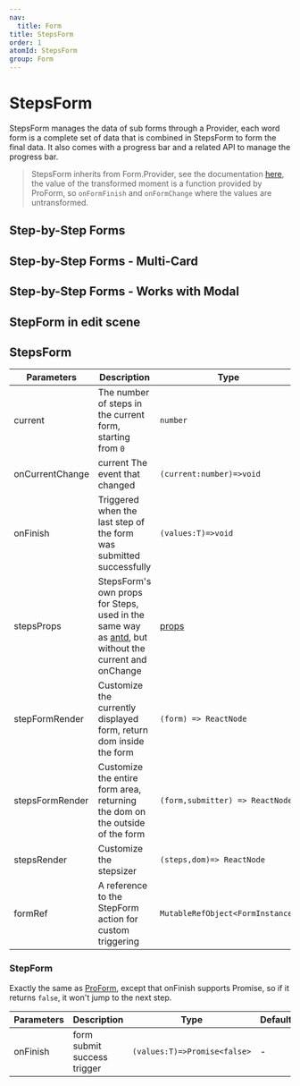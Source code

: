 ```yaml
---
nav:
  title: Form
title: StepsForm
order: 1
atomId: StepsForm
group: Form
---
```


# StepsForm

StepsForm manages the data of sub forms through a Provider, each word form is a complete set of data that is combined in StepsForm to form the final data. It also comes with a progress bar and a related API to manage the progress bar.

> StepsForm inherits from Form.Provider, see the documentation [here](https://ant.design/components/form/#Form.Provider), the value of the transformed moment is a function provided by ProForm, so `onFormFinish` and `onFormChange` where the values are untransformed.

## Step-by-Step Forms

<code src="../../../demos/form/StepsForm/steps-from.tsx" ></code>

## Step-by-Step Forms - Multi-Card

<code src="../../../demos/form/StepsForm/multi-card-step-form.tsx"  background="var(--main-bg-color)" ></code>

## Step-by-Step Forms - Works with Modal

<code src="../../../demos/form/StepsForm/modal-step-form.tsx"  background="var(--main-bg-color)" ></code>

## StepForm in edit scene

<code src="../../../demos/form/StepsForm/add-or-edit-step-form.tsx" oldtitle="自定义分步表单按钮"></code>

## StepsForm

| Parameters      | Description                                                                                                                                 | Type                                               | Default |
| --------------- | ------------------------------------------------------------------------------------------------------------------------------------------- | -------------------------------------------------- | ------- |
| current         | The number of steps in the current form, starting from `0`                                                                                  | `number`                                           | 0       |
| onCurrentChange | current The event that changed                                                                                                              | `(current:number)=>void`                           | -       |
| onFinish        | Triggered when the last step of the form was submitted successfully                                                                         | `(values:T)=>void`                                 | -       |
| stepsProps      | StepsForm's own props for Steps, used in the same way as [antd](https://ant.design/components/steps/), but without the current and onChange | [ props](https://ant.design/components/steps/#API) | -       |
| stepFormRender  | Customize the currently displayed form, return dom inside the form                                                                          | `(form) => ReactNode`                              | -       |
| stepsFormRender | Customize the entire form area, returning the dom on the outside of the form                                                                | `(form,submitter) => ReactNode`                    | -       |
| stepsRender     | Customize the stepsizer                                                                                                                     | `(steps,dom)=> ReactNode`                          | -       |
| formRef         | A reference to the StepForm action for custom triggering                                                                                    | `MutableRefObject<FormInstance>`                   | -       |

### StepForm

Exactly the same as [ProForm](/components/form), except that onFinish supports Promise, so if it returns `false`, it won't jump to the next step.

| Parameters | Description                 | Type                         | Default |
| ---------- | --------------------------- | ---------------------------- | ------- |
| onFinish   | form submit success trigger | `(values:T)=>Promise<false>` | -       |
